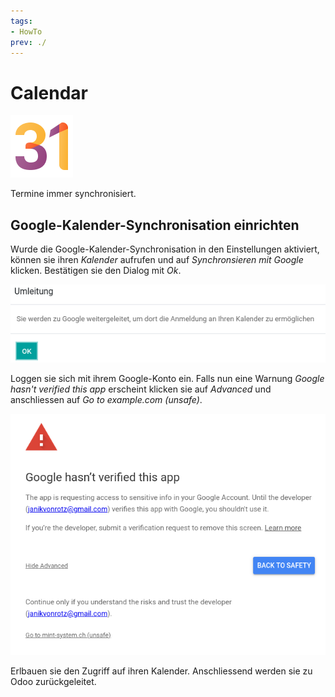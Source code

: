 ```yaml
---
tags:
- HowTo
prev: ./
---
```

# Calendar
![icons_odoo_calendar](assets/icons_odoo_calendar.png)

Termine immer synchronisiert.

## Google-Kalender-Synchronisation einrichten

Wurde die Google-Kalender-Synchronisation in den Einstellungen aktiviert, können sie ihren *Kalender* aufrufen und auf *Synchronsieren mit Google* klicken. Bestätigen sie den Dialog mit *Ok*.

![](assets/Calendar%20Redirect.png)

Loggen sie sich mit ihrem Google-Konto ein. Falls nun eine Warnung *Google hasn't verified this app* erscheint klicken sie auf *Advanced* und anschliessen auf *Go to example.com (unsafe)*.

![](assets/Calendar%20Unverified.png)

Erlbauen sie den Zugriff auf ihren Kalender. Anschliessend werden sie zu Odoo zurückgeleitet.